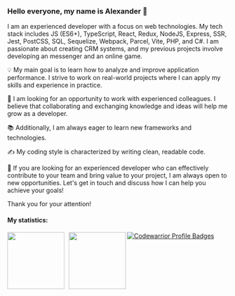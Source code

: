 ### Hello everyone, my name is Alexander 👋

I am an experienced developer with a focus on web technologies. My tech stack includes JS (ES6+), TypeScript, React, Redux, NodeJS, Express, SSR, Jest, PostCSS, SQL, Sequelize, Webpack, Parcel, Vite, PHP, and C#. I am passionate about creating CRM systems, and my previous projects involve developing an messenger and an online game.

💡 My main goal is to learn how to analyze and improve application performance. I strive to work on real-world projects where I can apply my skills and experience in practice.

👥 I am looking for an opportunity to work with experienced colleagues. I believe that collaborating and exchanging knowledge and ideas will help me grow as a developer.

📚 Additionally, I am always eager to learn new frameworks and technologies.

✍️ My coding style is characterized by writing clean, readable code.

🌟 If you are looking for an experienced developer who can effectively contribute to your team and bring value to your project, I am always open to new opportunities. Let's get in touch and discuss how I can help you achieve your goals!

Thank you for your attention!

#### My statistics:
<div>
<a href="https://github-readme-stats.vercel.app/api?username=djpont&hide=contribs&show_icons=true">
  <img  align="left" height="130" style="margin-right: 10px" src="https://github-readme-stats.vercel.app/api?username=djpont&hide=contribs&show_icons=true" />
</a>
<a href="https://github-readme-stats.vercel.app/api/top-langs/?username=djpont&layout=compact">
  <img align="left" height="130" src="https://github-readme-stats.vercel.app/api/top-langs/?username=djpont&layout=compact" />
</a>
</div>


[![Codewarrior Profile Badges](https://www.codewars.com/users/djpont/badges/large)](https://www.codewars.com/users/djpont)
